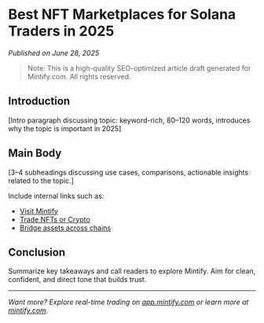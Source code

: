 # Best NFT Marketplaces for Solana Traders in 2025

*Published on June 28, 2025*

> Note: This is a high-quality SEO-optimized article draft generated for Mintify.com. All rights reserved.

## Introduction

[Intro paragraph discussing topic: keyword-rich, 80–120 words, introduces why the topic is important in 2025]

## Main Body

[3–4 subheadings discussing use cases, comparisons, actionable insights related to the topic.]

Include internal links such as:
- [Visit Mintify](https://mintify.com)
- [Trade NFTs or Crypto](https://app.mintify.com)
- [Bridge assets across chains](https://app.mintify.com/crypto)

## Conclusion

Summarize key takeaways and call readers to explore Mintify. Aim for clean, confident, and direct tone that builds trust.

---
*Want more? Explore real-time trading on [app.mintify.com](https://app.mintify.com) or learn more at [mintify.com](https://mintify.com).*